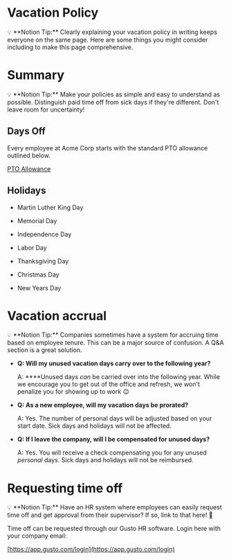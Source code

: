 # Vacation Policy

<aside>
💡 **Notion Tip:** Clearly explaining your vacation policy in writing keeps everyone on the same page. Here are some things you might consider including to make this page comprehensive.

</aside>

# Summary

<aside>
💡 **Notion Tip:** Make your policies as simple and easy to understand as possible. Distinguish paid time off from sick days if they're different. Don't leave room for uncertainty!

</aside>

## Days Off

Every employee at Acme Corp starts with the standard PTO allowance outlined below.

[PTO Allowance](Vacation%20Policy%203a3023a653084155aa2bd5177b3668db/PTO%20Allowance%2014feba75c9304d49a8c49f6c14e2ffc1.csv)

## Holidays

- Martin Luther King Day
- Memorial Day
- Independence Day
- Labor Day

- Thanksgiving Day
- Christmas Day
- New Years Day

# Vacation accrual

<aside>
💡 **Notion Tip:** Companies sometimes have a system for accruing time based on employee tenure. This can be a major source of confusion. A Q&A section is a great solution.

</aside>

- **Q: Will my unused vacation days carry over to the following year?**
    
    A: ****Unused days *can* be carried over into the following year. While we encourage you to get out of the office and refresh, we won't penalize you for showing up to work 😉
    
- **Q: As a new employee, will my vacation days be prorated?**
    
    A: Yes. The number of personal days will be adjusted based on your start date. Sick days and holidays will not be affected.
    
- **Q: If I leave the company, will I be compensated for unused days?**
    
    A: Yes. You will receive a check compensating you for any unused *personal* days. Sick days and holidays will not be reimbursed.
    

# Requesting time off

<aside>
💡 **Notion Tip:** Have an HR system where employees can easily request time off and get approval from their supervisor? If so, link to that here!  🔗

</aside>

Time off can be requested through our Gusto HR software.
Login here with your company email:

[https://app.gusto.com/login](https://app.gusto.com/login)